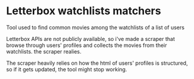 
# Letterbox watchlists matchers

Tool used to find common movies among the watchlists of a list of users


Letterbox APIs are not publicly available, so i've made a scraper that browse through users' profiles and collects the movies from their watchlists.
the scraper realies.

The scraper heavily relies on how the html of users' profiles is structured, so if it gets updated, the tool might stop working.
